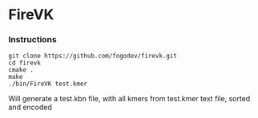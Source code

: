 # FireVK

### Instructions

```
git clone https://github.com/fogodev/firevk.git
cd firevk
cmake .
make
./bin/FireVK test.kmer
```

Will generate a test.kbn file, with all kmers from test.kmer text file, sorted and encoded